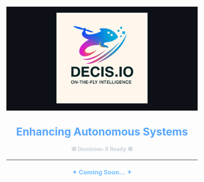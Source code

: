 <!-- Dark Banner (Optional, upload a matching image like 'decisio_dark_banner.png') -->
<p align="center" style="background-color:#0d1117; padding: 1rem;">
  <img src="decisio_cammilion_wo_typo.png" alt="Decisio Logo" width="240"/>
</p>

<!-- Project Title -->
<h1 align="center" style="color:#58a6ff;"><strong>Enhancing Autonomous Systems</strong></h1>

<!-- Tagline -->
<p align="center" style="color:#c9d1d9;">
  <strong>🕸️ Dominion-X Ready 🕸️</strong>
</p>

---

<!-- Teaser -->
<h3 align="center" style="color:#79c0ff;">✦ Coming Soon... ✦</h3>

